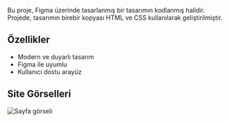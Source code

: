 Bu proje, Figma üzerinde tasarlanmış bir tasarımın kodlanmış halidir. Projede, tasarımın birebir kopyası HTML ve CSS kullanılarak geliştirilmiştir.

## Özellikler

- Modern ve duyarlı tasarım
- Figma ile uyumlu
- Kullanıcı dostu arayüz

## Site Görselleri
![Sayfa görseli](C:\Users\90545\Desktop\çalişma\tasarim_1\resim)
